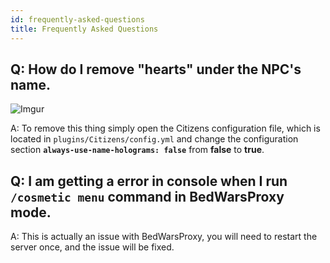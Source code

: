 ```yaml
---
id: frequently-asked-questions
title: Frequently Asked Questions
---
```


## Q: How do I remove "hearts" under the NPC's name. 
![Imgur](https://imgur.com/bdNlM0t.png)

A: To remove this thing simply open the Citizens configuration file, which is located in `plugins/Citizens/config.yml` and change the configuration section **`always-use-name-holograms: false`** from **false** to **true**.

## Q: I am getting a error in console when I run `/cosmetic menu` command in BedWarsProxy mode.

A: This is actually an issue with BedWarsProxy, you will need to restart the server once, and the issue will be fixed.